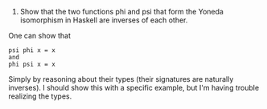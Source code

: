 1. Show that the two functions phi and psi that form the Yoneda
isomorphism in Haskell are inverses of each other.

One can show that
```
psi phi x = x
and
phi psi x = x
```
Simply by reasoning about their types (their signatures are naturally inverses). I should show this with a specific example, but I'm having trouble realizing the types.

